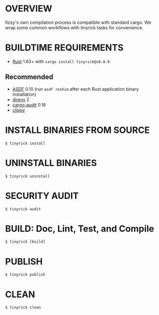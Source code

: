 # OVERVIEW

fizzy's own compilation process is compatible with standard cargo. We wrap some common workflows with tinyrick tasks for convenience.

# BUILDTIME REQUIREMENTS

* [Rust](https://www.rust-lang.org/en-US/) 1.63+ with `cargo install tinyrick@v0.0.9`

## Recommended

* [ASDF](https://asdf-vm.com/) 0.10 (run `asdf reshim` after each Rust application binary installation)
* [direnv](https://direnv.net/) 2
* [cargo-audit](https://crates.io/crates/cargo-audit) 0.16
* [clippy](https://github.com/rust-lang-nursery/rust-clippy)

# INSTALL BINARIES FROM SOURCE

```console
$ tinyrick install
```

# UNINSTALL BINARIES

```console
$ tinyrick uninstall
```

# SECURITY AUDIT

```console
$ tinyrick audit
```

# BUILD: Doc, Lint, Test, and Compile

```console
$ tinyrick [build]
```

# PUBLISH

```console
$ tinyrick publish
```

# CLEAN

```console
$ tinyrick clean
```
